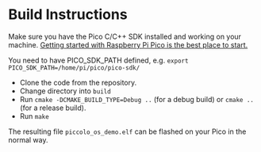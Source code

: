 # Build Instructions
Make sure you have the Pico C/C++ SDK installed and working on your machine. [Getting started with Raspberry Pi Pico is
the best place to start.](https://datasheets.raspberrypi.org/pico/getting-started-with-pico.pdf)

You need to have PICO_SDK_PATH defined, e.g. `export PICO_SDK_PATH=/home/pi/pico/pico-sdk/`

- Clone the code from the repository.
- Change directory into `build`
- Run `cmake -DCMAKE_BUILD_TYPE=Debug ..` (for a debug build) or `cmake ..` (for a release build).
- Run `make`

The resulting file `piccolo_os_demo.elf` can be flashed on your Pico in the normal way.
